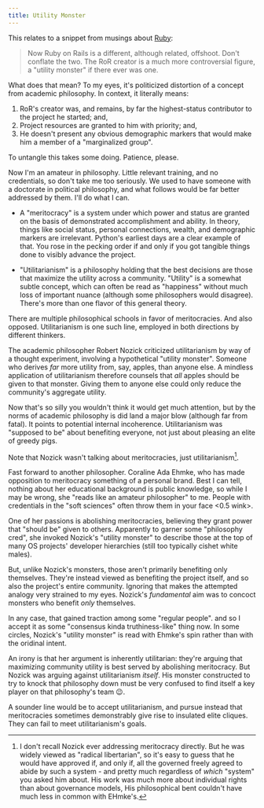 ```yaml
---
title: Utility Monster
---
```


This relates to a snippet from musings about [Ruby](ruby):

> Now Ruby on Rails is a different, although related, offshoot. Don't conflate the two. The RoR creator is a much more controversial figure, a "utility monster" if there ever was one.

What does that mean? To my eyes, it's politicized distortion of a concept from academic philosophy. In context, it literally means:

1. RoR's creator was, and remains, by far the highest-status contributor to the project he started; and,
2. Project resources are granted to him with priority; and,
3. He doesn't present any obvious demographic markers that would make him a member of a "marginalized group".

To untangle this takes some doing. Patience, please.

Now I'm an amateur in philosophy. Little relevant training, and no credentials, so don't take me too seriously. We used to have someone with a doctorate in political philosophy, and what follows would be far better addressed by them. I'll do what I can.

- A "meritocracy" is a system under which power and status are granted on the basis of demonstrated accomplishment and ability. In theory, things like social status, personal connections, wealth, and demographic markers are irrelevant. Python's earliest days are a clear example of that. You rose in the pecking order if and only if you got tangible things done to visibly advance the project.

- "Utilitarianism" is a philosophy holding that the best decisions are those that maximize the utility across a community. "Utility" is a somewhat subtle concept, which can often be read as "happiness" without much loss of important nuance (although some philosophers would disagree). There's more than one flavor of this general theory.

There are multiple philosophical schools in favor of meritocracies. And also opposed. Utilitarianism is one such line, employed in both directions by different thinkers.

The academic philosopher Robert Nozick criticized utilitarianism by way of a thought experiment, involving a hypothetical "utility monster". Someone who derives _far_ more utility from, say, apples, than anyone else. A mindless application of utilitarianism therefore counsels that _all_ apples should be given to that monster. Giving them to anyone else could only reduce the community's aggregate utility.

Now that's so silly you wouldn't think it would get much attention, but by the norms of academic philosophy is did land a major blow (although far from fatal). It points to potential internal incoherence. Utilitarianism was "supposed to be" about benefiting everyone, not just about pleasing an elite of greedy pigs.

Note that Nozick wasn't talking about meritocracies, just utilitarianism[^merit].

[^merit]: I don't recall Nozick ever addressing meritocracy directly. But he was widely viewed as "radical libertarian", so it's easy to guess that he would have approved if, and only if, all the governed freely agreed to abide by such a system - and pretty much regardless of _which_ "system" you asked him about. His work was much more about individual rights than about governance models, His philosophical bent couldn't have much less in common with EHmke's.

Fast forward to another philosopher. Coraline Ada Ehmke, who has made opposition to meritocracy something of a personal brand. Best
I can tell, nothing about her educational background is public knowledge, so while I may be wrong, she "reads like an amateur philosopher" to me. People with credentials in the "soft sciences" often throw them in your face <0.5 wink>.

One of her passions is abolishing meritocracies, believing they grant power that "should be" given to others. Apparently to garner some "philosophy cred", she invoked Nozick's "utility monster" to describe those at the top of many OS projects' developer hierarchies (still too typically cishet white males).

But, unlike Nozick's monsters, those aren't primarily benefiting only themselves. They're instead viewed as benefiting the project itself, and so also the project's entire community. Ignoring that makes the attempted analogy very strained to my eyes. Nozick's _fundamental_ aim was to concoct monsters who benefit _only_ themselves.

In any case, that gained traction among some "regular people". and so I accept it as some "consensus kinda truthiness-like" thing now. In some circles, Nozick's "utility monster" is read with Ehmke's spin rather than with the oridinal intent.

An irony is that her argument is inherently utilitarian: they're arguing that maximizing community utility is best served by abolishing meritocracy. But Nozick was arguing against utilitarianism _itself_. His monster constructed to try to knock that philosophy down must be very confused to find itself a key player on that philosophy's team :wink:.

A sounder line would be to accept utilitarianism, and pursue instead that meritocracies sometimes demonstrably give rise to insulated elite cliques. They can fail to meet utilitarianism's goals.
